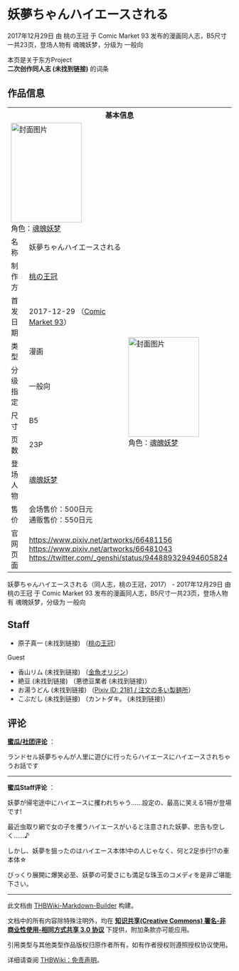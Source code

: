 # 妖夢ちゃんハイエースされる

<!-- source html: G:\repos\THBWiki-Markdown-Builder\THBWikiMarkdown\Temp\main\3\34\ns0%3A%E5%A6%96%E5%A4%A2%E3%81%A1%E3%82%83%E3%82%93%E3%83%8F%E3%82%A4%E3%82%A8%E3%83%BC%E3%82%B9%E3%81%95%E3%82%8C%E3%82%8B.html -->

2017年12月29日 由 桃の王冠 于 Comic Market 93 发布的漫画同人志，B5尺寸一共23页，登场人物有 魂魄妖梦，分级为 一般向

本页是关于东方Project  
 **二次创作同人志 (未找到链接)** 的词条
## 作品信息

<table><tbody><tr><th colspan="3">基本信息</th></tr><tr><td class="cover-artwork-mobile" colspan="2"><a href="./文件-妖夢ちゃんハイエースされる封面.jpg.md" class="image" title="封面图片"><img alt="封面图片" src="https://upload.thwiki.cc/thumb/8/85/%E5%A6%96%E5%A4%A2%E3%81%A1%E3%82%83%E3%82%93%E3%83%8F%E3%82%A4%E3%82%A8%E3%83%BC%E3%82%B9%E3%81%95%E3%82%8C%E3%82%8B%E5%B0%81%E9%9D%A2.jpg/159px-%E5%A6%96%E5%A4%A2%E3%81%A1%E3%82%83%E3%82%93%E3%83%8F%E3%82%A4%E3%82%A8%E3%83%BC%E3%82%B9%E3%81%95%E3%82%8C%E3%82%8B%E5%B0%81%E9%9D%A2.jpg" decoding="async" loading="lazy" width="159" height="224" srcset="https://upload.thwiki.cc/thumb/8/85/%E5%A6%96%E5%A4%A2%E3%81%A1%E3%82%83%E3%82%93%E3%83%8F%E3%82%A4%E3%82%A8%E3%83%BC%E3%82%B9%E3%81%95%E3%82%8C%E3%82%8B%E5%B0%81%E9%9D%A2.jpg/238px-%E5%A6%96%E5%A4%A2%E3%81%A1%E3%82%83%E3%82%93%E3%83%8F%E3%82%A4%E3%82%A8%E3%83%BC%E3%82%B9%E3%81%95%E3%82%8C%E3%82%8B%E5%B0%81%E9%9D%A2.jpg 1.5x, https://upload.thwiki.cc/thumb/8/85/%E5%A6%96%E5%A4%A2%E3%81%A1%E3%82%83%E3%82%93%E3%83%8F%E3%82%A4%E3%82%A8%E3%83%BC%E3%82%B9%E3%81%95%E3%82%8C%E3%82%8B%E5%B0%81%E9%9D%A2.jpg/317px-%E5%A6%96%E5%A4%A2%E3%81%A1%E3%82%83%E3%82%93%E3%83%8F%E3%82%A4%E3%82%A8%E3%83%BC%E3%82%B9%E3%81%95%E3%82%8C%E3%82%8B%E5%B0%81%E9%9D%A2.jpg 2x" data-file-width="850" data-file-height="1200"></a><div class="cover-char">角色：<a href="./魂魄妖梦.md" title="魂魄妖梦">魂魄妖梦</a></div></td>
</tr><tr><td class="label">名称</td><td colspan="2"> 妖夢ちゃんハイエースされる </td></tr><tr><td class="label">制作方</td><td><a href="./桃の王冠.md" title="桃の王冠">桃の王冠</a></td><td class="cover-artwork" rowspan="8" style="min-width:224px;"><a href="./文件-妖夢ちゃんハイエースされる封面.jpg.md" class="image" title="封面图片"><img alt="封面图片" src="https://upload.thwiki.cc/thumb/8/85/%E5%A6%96%E5%A4%A2%E3%81%A1%E3%82%83%E3%82%93%E3%83%8F%E3%82%A4%E3%82%A8%E3%83%BC%E3%82%B9%E3%81%95%E3%82%8C%E3%82%8B%E5%B0%81%E9%9D%A2.jpg/159px-%E5%A6%96%E5%A4%A2%E3%81%A1%E3%82%83%E3%82%93%E3%83%8F%E3%82%A4%E3%82%A8%E3%83%BC%E3%82%B9%E3%81%95%E3%82%8C%E3%82%8B%E5%B0%81%E9%9D%A2.jpg" decoding="async" loading="lazy" width="159" height="224" srcset="https://upload.thwiki.cc/thumb/8/85/%E5%A6%96%E5%A4%A2%E3%81%A1%E3%82%83%E3%82%93%E3%83%8F%E3%82%A4%E3%82%A8%E3%83%BC%E3%82%B9%E3%81%95%E3%82%8C%E3%82%8B%E5%B0%81%E9%9D%A2.jpg/238px-%E5%A6%96%E5%A4%A2%E3%81%A1%E3%82%83%E3%82%93%E3%83%8F%E3%82%A4%E3%82%A8%E3%83%BC%E3%82%B9%E3%81%95%E3%82%8C%E3%82%8B%E5%B0%81%E9%9D%A2.jpg 1.5x, https://upload.thwiki.cc/thumb/8/85/%E5%A6%96%E5%A4%A2%E3%81%A1%E3%82%83%E3%82%93%E3%83%8F%E3%82%A4%E3%82%A8%E3%83%BC%E3%82%B9%E3%81%95%E3%82%8C%E3%82%8B%E5%B0%81%E9%9D%A2.jpg/317px-%E5%A6%96%E5%A4%A2%E3%81%A1%E3%82%83%E3%82%93%E3%83%8F%E3%82%A4%E3%82%A8%E3%83%BC%E3%82%B9%E3%81%95%E3%82%8C%E3%82%8B%E5%B0%81%E9%9D%A2.jpg 2x" data-file-width="850" data-file-height="1200"></a><div class="cover-char">角色：<a href="./魂魄妖梦.md" title="魂魄妖梦">魂魄妖梦</a></div></td>
</tr><tr><td class="label">首发日期</td><td>2017-12-29&#160;（<a href="/展会作品列表?e=Comic+Market%2393">Comic Market 93</a>）</td></tr><tr><td class="label">类型</td><td>漫画</td></tr><tr><td class="label">分级指定</td><td>一般向</td></tr><tr><td class="label">尺寸</td><td>B5</td></tr><tr><td class="label">页数</td><td>23P</td></tr><tr><td class="label">登场人物</td><td><a href="./魂魄妖梦.md" title="魂魄妖梦">魂魄妖梦</a></td></tr><tr><td class="label">售价</td><td>会场售价：500日元<br>通贩售价：550日元</td></tr>
<tr><td class="label">官网页面</td><td colspan="2"><a rel="nofollow" class="external free" href="https://www.pixiv.net/artworks/66481156">https://www.pixiv.net/artworks/66481156</a><br><a rel="nofollow" class="external free" href="https://www.pixiv.net/artworks/66481043">https://www.pixiv.net/artworks/66481043</a><br><a rel="nofollow" class="external free" href="https://twitter.com/_genshi/status/944889329494605824">https://twitter.com/_genshi/status/944889329494605824</a></td></tr></tbody></table>

妖夢ちゃんハイエースされる（同人志，桃の王冠，2017） - 2017年12月29日 由 桃の王冠 于 Comic Market 93 发布的漫画同人志，B5尺寸一共23页，登场人物有 魂魄妖梦，分级为 一般向
## Staff
- 原子真一 (未找到链接) （[桃の王冠](./桃の王冠.md)）

Guest

- 香山リム (未找到链接) （[金魚オリジン](./金魚オリジン.md)）
- 絶豆 (未找到链接) （悪徳豆業者 (未找到链接)）
- お湯うどん (未找到链接) （[Pixiv ID: 2181 / 注文の多い製麺所](https://www.pixiv.net/users/2181)）
- こぶだし (未找到链接) （カントダキ。 (未找到链接)）

## 评论

  
 **[蜜瓜/社团评论](https://www.melonbooks.co.jp/detail/detail.php?product_id=327238)** ：  

ランドセル妖夢ちゃんが人里に遊びに行ったらハイエースにハイエースされちゃうお話です  

  

___

  
 **蜜瓜Staff评论** ：  

妖夢が帰宅途中にハイエースに攫われちゃう……設定の、最高に笑える1冊が登場です!  

最近虫取り網で女の子を攫うハイエースがいると注意された妖夢、忠告も空しく……♪  

しかし、妖夢を狙ったのはハイエース本体!中の人じゃなく、何と2足歩行!?の車本体☆  

びっくり展開に爆笑必至、妖夢の可愛さにも満足な珠玉のコメディを是非ご堪能下さい。
  


  
  

  





---

此文档由 [THBWiki-Markdown-Builder](https://github.com/Delsin-Yu/THBWiki-Markdown-Builder) 构建。

文档中的所有内容除特殊注明外，均在 [**知识共享(Creative Commons) 署名-非商业性使用-相同方式共享 3.0 协议**](https://creativecommons.org/licenses/by-sa/3.0/deed.zh-hans) 下提供，附加条款亦可能应用。

引用类型与其他类型作品版权归原作者所有，如有作者授权则遵照授权协议使用。

详细请查阅 [THBWiki：免责声明](https://thbwiki.cc/THBWiki:%E5%85%8D%E8%B4%A3%E5%A3%B0%E6%98%8E)。

